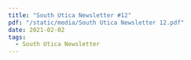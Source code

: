 ```yaml
---
title: "South Utica Newsletter #12"
pdf: "/static/media/South Utica Newsletter 12.pdf"
date: 2021-02-02
tags:
  - South Utica Newsletter
---
```

